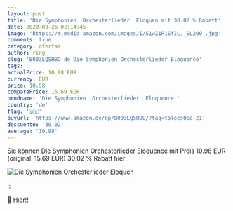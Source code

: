 ```yaml
---
layout: post
title: 'Die Symphonien  Orchesterlieder  Eloquen mit 30.02 % Rabatt'
date: 2020-09-26 02:14:45
image: 'https://m.media-amazon.com/images/I/51wZ1R1SfIL._SL200_.jpg'
comments: true
category: ofertas
author: ring
slug: 'B003LQSHBO-de Die Symphonien Orchesterlieder Eloquence'
tags: 
actualPrice: 10.98 EUR
currency: EUR
price: 10.98
comparePrice: 15.69 EUR
prodname: 'Die Symphonien  Orchesterlieder  Eloquence '
country: 'de'
flag: '🇩🇪'
buyurl: 'https://www.amazon.de/dp/B003LQSHBO/?tag=tolees0ca-21'
descuento: '30.02'
average: '10.98'
---
```


Sie können [Die Symphonien  Orchesterlieder  Eloquence ](https://www.amazon.de/dp/B003LQSHBO/?tag=tolees0ca-21) mit Preis 10.98 EUR (original: 15.69 EUR) 30.02 % Rabatt hier:

[![Die Symphonien  Orchesterlieder  Eloquen](https://m.media-amazon.com/images/I/51wZ1R1SfIL._SL200_.jpg)](https://www.amazon.de/dp/B003LQSHBO/?tag=tolees0ca-21)

ℹ️:


[🛒 Hier!!](https://www.amazon.de/dp/B003LQSHBO/?tag=tolees0ca-21)
